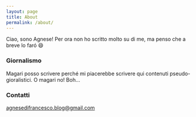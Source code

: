 ```yaml
---
layout: page
title: About
permalink: /about/
---
```

Ciao, sono Agnese\! Per ora non ho scritto molto su di me, ma penso che a breve lo far&oacute; 😄

### Giornalismo

Magari posso scrivere perché mi piacerebbe scrivere qui contenuti pseudo-gioralistici. O magari no\! Boh…

### Contatti

[agnesedifrancesco.blog@gmail.com](email:agnesedifrancesco.blog@gmail.com)